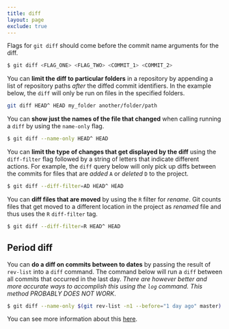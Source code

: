 ```yaml
---
title: diff
layout: page
exclude: true
---
```


Flags for `git diff` should come before the commit name arguments for the diff.
```bash
$ git diff <FLAG_ONE> <FLAG_TWO> <COMMIT_1> <COMMIT_2>
```

You can **limit the diff to particular folders** in a repository by appending a list of repository paths *after* the diffed commit identifiers. In the example below, the `diff` will only be run on files in the specified folders.
```bash
git diff HEAD^ HEAD my_folder another/folder/path
```

You can **show just the names of the file that changed** when calling running a `diff` by using the `name-only` flag.
```bash
$ git diff --name-only HEAD^ HEAD
```

You can **limit the type of changes that get displayed by the diff** using the `diff-filter` flag followed by a string of letters that indicate different actions. For example, the `diff` query below will only pick up diffs between the commits for files that are *added* `A` or *deleted* `D` to the project.
```bash
$ git diff --diff-filter=AD HEAD^ HEAD
```

You can **diff files that are moved** by using the `R` filter for *rename*. Git counts files that get moved to a different location in the project as *renamed* file and thus uses the `R` `diff-filter` tag.
```bash
$ git diff --diff-filter=R HEAD^ HEAD
```

## Period diff

You can **do a diff on commits between to dates** by passing the result of `rev-list` into a `diff` command. The command below will run a `diff` between all commits that occurred in the last day. *There are however better and more accurate ways to accomplish this using the `log` command. This method PROBABLY DOES NOT WORK*.
```bash
$ git diff --name-only $(git rev-list -n1 --before="1 day ago" master)
```

You can see more information about this [here](https://stackoverflow.com/questions/1161609/how-can-i-get-the-diff-between-all-the-commits-that-occurred-between-two-dates-w).
<!--stackedit_data:
eyJoaXN0b3J5IjpbLTE4OTQ5MjM4OTIsLTQ4NzM1OTc5LDI2MT
AwMTg5OSw0NTkwMjczMjAsLTE5NjM5NTMyMDcsLTE0NTI3Mzkx
NDMsLTMzNjcyNjc1OSwtMjIwNzA0M119
-->
